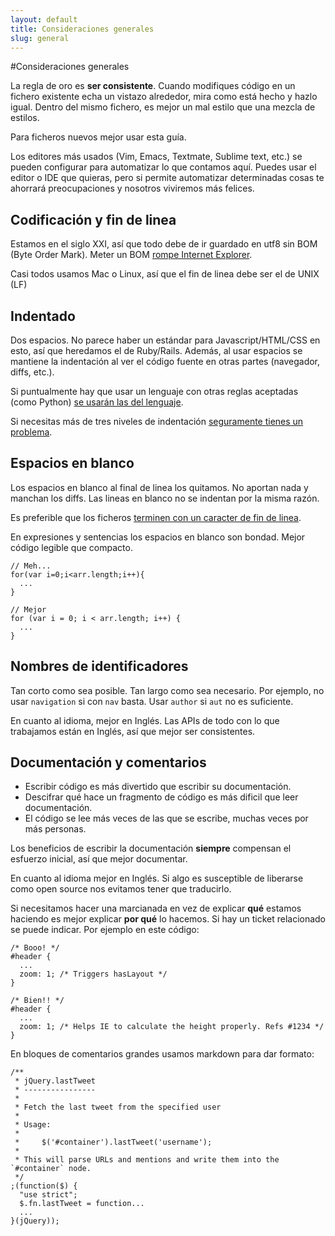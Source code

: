 ```yaml
---
layout: default
title: Consideraciones generales
slug: general
---
```


#Consideraciones generales

La regla de oro es **ser consistente**. Cuando modifiques código en un fichero existente echa un
vistazo alrededor, mira como está hecho y hazlo igual. Dentro del mismo fichero, es mejor un mal
estilo que una mezcla de estilos.

Para ficheros nuevos mejor usar esta guía.

Los editores más usados (Vim, Emacs, Textmate, Sublime text, etc.) se pueden configurar para
automatizar lo que contamos aquí. Puedes usar el editor o IDE que quieras, pero si permite
automatizar determinadas cosas te ahorrará preocupaciones y nosotros viviremos más felices.

## Codificación y fin de linea

Estamos en el siglo XXI, así que todo debe de ir guardado en utf8 sin BOM (Byte Order Mark). Meter
un BOM [rompe Internet Explorer][ie_bom].

Casi todos usamos Mac o Linux, así que el fin de linea debe ser el de UNIX (LF)

## Indentado

Dos espacios. No parece haber un estándar para Javascript/HTML/CSS en esto, así que heredamos el de
Ruby/Rails. Además, al usar espacios se mantiene la indentación al ver el código fuente en otras
partes (navegador, diffs, etc.).

Si puntualmente hay que usar un lenguaje con otras reglas aceptadas (como Python)
[se usarán las del lenguaje][pep8].

Si necesitas más de tres niveles de indentación [seguramente tienes un problema][linus_indent].

## Espacios en blanco

Los espacios en blanco al final de linea los quitamos. No aportan nada y manchan los diffs. Las
lineas en blanco no se indentan por la misma razón.

Es preferible que los ficheros [terminen con un caracter de fin de linea][whitespace].

En expresiones y sentencias los espacios en blanco son bondad. Mejor código legible que compacto.

    // Meh...
    for(var i=0;i<arr.length;i++){
      ...
    }

    // Mejor
    for (var i = 0; i < arr.length; i++) {
      ...
    }

## Nombres de identificadores

Tan corto como sea posible. Tan largo como sea necesario. Por ejemplo, no usar `navigation` si con
`nav` basta. Usar `author` si `aut` no es suficiente.

En cuanto al idioma, mejor en Inglés. Las APIs de todo con lo que trabajamos están en Inglés, así
que mejor ser consistentes.

## Documentación y comentarios

- Escribir código es más divertido que escribir su documentación.
- Descifrar qué hace un fragmento de código es más dificil que leer documentación.
- El código se lee más veces de las que se escribe, muchas veces por más personas.

Los beneficios de escribir la documentación **siempre** compensan el esfuerzo inicial, así que mejor documentar.

En cuanto al idioma mejor en Inglés. Si algo es susceptible de liberarse como open source nos
evitamos tener que traducirlo.

Si necesitamos hacer una marcianada en vez de explicar **qué** estamos haciendo es mejor explicar **por qué** lo hacemos. Si hay un ticket relacionado se puede indicar. Por ejemplo en este código:

    /* Booo! */
    #header {
      ...
      zoom: 1; /* Triggers hasLayout */
    }

    /* Bien!! */
    #header {
      ...
      zoom: 1; /* Helps IE to calculate the height properly. Refs #1234 */
    }

En bloques de comentarios grandes usamos markdown para dar formato:

    /**
     * jQuery.lastTweet
     * ----------------
     *
     * Fetch the last tweet from the specified user
     *
     * Usage:
     *
     *     $('#container').lastTweet('username');
     *
     * This will parse URLs and mentions and write them into the `#container` node.
     */
    ;(function($) {
      "use strict";
      $.fn.lastTweet = function...
      ...
    }(jQuery));


[ie_bom]: http://stackoverflow.com/a/5063836/508684
[pep8]: http://www.python.org/dev/peps/pep-0008/#code-lay-out
[linus_indent]: http://en.wikiquote.org/wiki/Linus_Torvalds#1995
[whitespace]: http://stackoverflow.com/q/729692/508684
